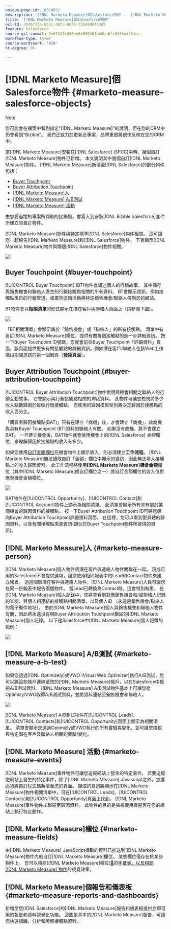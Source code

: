 ```yaml
---
unique-page-id: 18874582
description: '[!DNL Marketo Measure]個Salesforce物件 —  [!DNL Marketo Measure]'
title: '[!DNL Marketo Measure]個Salesforce物件'
exl-id: d5d6f334-6531-40fa-b043-75b49d8f43d5
feature: Salesforce
source-git-commit: 9e672d0c568ee0b889461bb8ba6fc6333edf31ce
workflow-type: tm+mt
source-wordcount: '924'
ht-degree: 0%

---
```


# [!DNL Marketo Measure]個Salesforce物件 {#marketo-measure-salesforce-objects}

>[!NOTE]
>
>您可能會在檔案中看到指定&quot;[!DNL Marketo Measure]&quot;的說明，但在您的CRM中仍會看到&quot;Bizible&quot;。 我們正致力於更新此專案，品牌重塑將很快反映在您的CRM中。

當[!DNL Marketo Measure]安裝在[!DNL Salesforce] (SFDC)中時，幾個自訂[!DNL Marketo Measure]物件已新增。 本文說明其中幾個自訂[!DNL Marketo Measure]物件。 [!DNL Marketo Measure]新增至[!DNL Salesforce]的部分物件包括：

* [Buyer Touchpoint](#touchpoint)
* [Buyer Attribution Touchpoint](#attribution)
* [[!DNL Marketo Measure]人](#person)
* [[!DNL Marketo Measure] A/B測試](#ab)
* [[!DNL Marketo Measure] 活動](#events)

由您要追蹤的專案所擷取的接觸點，會寫入到安裝[!DNL Bizible Salesforce]套件所建立的自訂物件。

[!DNL Marketo Measure]物件與特定標準[!DNL Salesforce]物件相關。 這可讓您一起報告[!DNL Marketo Measure]和[!DNL Salesforce]物件。 下表顯示[!DNL Marketo Measure]物件與哪個[!DNL Salesforce]物件相關。

![](assets/1-1.png)

## Buyer Touchpoint {#buyer-touchpoint}

[!UICONTROL Buyer Touchpoint] (BT)物件會講述個人的行銷故事。 其中儲存與銷售機會和聯絡人產生的行銷接觸點相關的所有資料。 BT會顯示資訊，例如接觸點來自的行銷管道，或廣告促銷活動將特定銷售機會/聯絡人帶到您的網站。

BT物件會以&#x200B;**相關清單**&#x200B;的形式顯示在潛在客戶與聯絡人頁面上（請參閱下圖）。

![](assets/2-1.png)

「BT相關清單」會顯示屬於「銷售機會」或「聯絡人」的所有接觸點。 清單中有自訂[!DNL Marketo Measure]欄位，提供有關每個接觸點的進一步詳細資訊。 按一下Buyer Touchpoint ID號碼，您就會前往Buyer Touchpoint「詳細資料」頁面，該頁面提供更多有關接觸點的詳細資訊，例如潛在客戶/聯絡人在該Web工作階段期間造訪的第一個網頁（**登陸頁面**）。

## Buyer Attribution Touchpoint {#buyer-attribution-touchpoint}

[!UICONTROL Buyer Attribution Touchpoint]物件說明與機會相關之聯絡人的行銷互動故事。 它會顯示與行銷接觸點相關的&#x200B;*歸因*&#x200B;資料。 此物件可讓您檢視將多少收入點數歸因於每個行銷接觸點。 您使用的歸因模型型別將決定歸因於接觸點的收入百分比。

「購買者歸因接觸點(BAT)」只有在建立「商機」後，才會建立「商機」，此商機與具有Buyer Touchpoint (BT)資料的聯絡人有關。 如果沒有商機，將不會建立BAT。 一旦建立機會後，BAT物件就會使用機會上的[!DNL Salesforce] *金額*&#x200B;欄位，來瞭解歸因於接觸點的收入有多少。

如果您使用[自訂金額欄位](/help/advanced-marketo-measure-features/custom-revenue-amount/using-a-custom-revenue-amount-field.md)在機會物件上顯示收入，則必須建立&#x200B;**工作流程**。 [!DNL Marketo Measure]無法讀取自訂「金額」欄位中顯示的資訊，因此無法填入接觸點上的收入歸因資料。 此工作流程將使用&#x200B;**[!DNL Marketo Measure]機會金額**&#x200B;欄位（其中[!DNL Marketo Measure]個自訂欄位之一）將自訂金額欄位的收入值對應至機會金額欄位。

![](assets/3-1.png)

BAT物件在[!UICONTROL Opportunity]、[!UICONTROL Contact]和[!UICONTROL Account]物件上顯示為相關清單。 此清單會顯示所有具有屬於某個機會的歸因資料的接觸點。 按一下Buyer Attribution Touchpoint ID可將您導向Buyer Attribution Touchpoint詳細資料頁面。 在這裡，您可以看到更具體的歸因資料，以及有關接觸點來源資訊(類似於Buyer Touchpoint物件所提供的資訊)。

## [!DNL Marketo Measure]人 {#marketo-measure-person}

[!DNL Marketo Measure]個人物件將潛在客戶與連絡人物件關聯在一起。 現成可用的Salesforce不會提供選項，讓您使用相同報表中的Lead和Contact物件來建立報表。 透過關聯潛在客戶與連絡人物件，[!DNL Marketo Measure]人員可讓您在同一份報表中報告兩個物件。 當Lead已轉換為Contact時，這會特別有用。 在[!DNL Marketo Measure]個人記錄中，您將會看到對應銷售機會和/或聯絡人記錄的查閱、與個人相連結的接觸點相關清單，以及個人ID （永遠是銷售機會/聯絡人的電子郵件地址）。 由於[!DNL Marketo Measure]個人與銷售機會和聯絡人物件有關，因此將永遠沒有與Buyer Attribution Touchpoint繫結的[!DNL Marketo Measure]個人記錄。 以下是Salesforce中[!DNL Marketo Measure]個人記錄的範例：

![](assets/4.png)

## [!DNL Marketo Measure] A/B測試 {#marketo-measure-a-b-test}

如果您透過[!DNL Optimizely]或VWO (Visual Web Optimizer)執行A/B測試，您可以將這些帳戶連線至您的[!DNL Marketo Measure]帳戶，以在Salesforce中檢視A/B測試資料。 [!DNL Marketo Measure] A/B測試物件基本上可讓您從Optimizy/VWO取得A/B測試資料，並將資料連結至銷售機會和聯絡人。

![](assets/5.png)

[!DNL Marketo Measure] A/B測試物件在[!UICONTROL Leads]、[!UICONTROL Contacts]和[!UICONTROL Opportunity]頁面上顯示為相關清單。 清單會顯示您透過Optimizly或VWO執行的所有實驗與變化，並可讓您檢視與特定潛在客戶及聯絡人相關的實驗/變化。

## [!DNL Marketo Measure] 活動 {#marketo-measure-events}

[!DNL Marketo Measure]事件物件可讓您追蹤網站上發生的特定事件。 若要追蹤您網站上發生的特定事件，除了[!DNL Marketo Measure] Javascript之外，您還必須將自訂程式碼新增至您的頁面。 擷取的資訊將顯示在[!DNL Marketo Measure]物件相關清單中，可在[!UICONTROL Leads]、[!UICONTROL Contacts]和[!UICONTROL Opportunity]頁面上找到。 [!DNL Marketo Measure]事件物件&#x200B;*未*&#x200B;繫結至歸因資料。 此物件的目的是檢視使用者是否在您的網站上執行特定動作。

## [!DNL Marketo Measure]欄位 {#marketo-measure-fields}

由[!DNL Marketo Measure] JavaScript擷取的資料已推送到[!DNL Marketo Measure]物件內的自訂[!DNL Marketo Measure]欄位。 某些欄位僅存在於某些物件上。 您可以檢閱[[!DNL Marketo Measure]欄位][&#128279;](/help/introduction-to-marketo-measure/overview-resources/glossary-of-marketo-measure-fields.md)的[字彙表，以及相關 [!DNL Marketo Measure] 物件](/help/configuration-and-setup/marketo-measure-and-salesforce/marketo-measure-object-and-field-taxonomy.md)的視覺效果。

## [!DNL Marketo Measure]個報告和儀表板 {#marketo-measure-reports-and-dashboards}

新增至您[!DNL Salesforce]的[!DNL Marketo Measure]報告和儀表板提供立即可用的報告和資料視覺化功能。 這些是基本的[!DNL Marketo Measure]報告，可讓您快速組織、分析和瞭解接觸點資料。
